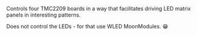 Controls four TMC2209 boards in a way that facilitates driving LED matrix panels in interesting patterns.

Does not control the LEDs - for that use WLED MoonModules. 😁
